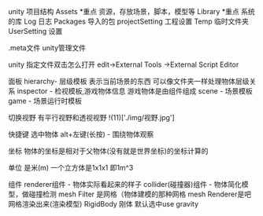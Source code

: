 unity 项目结构
Assets *重点
    资源，存放场景，脚本，模型等
Library *重点
    系统的库
Log
    日志
Packages
    导入的包
projectSetting
    工程设置
Temp
    临时文件夹
UserSetting
    设置

.meta文件
    unity管理文件


unity 指定文件双击怎么打开
    edit->External Tools ->External Script Editor

面板
    hierarchy- 层级模板
        表示当前场景的东西
        可以像文件夹一样处理物体层级关系
    inspector - 检视模板,游戏物体信息
        游戏物体是由组件组成
    scene - 场景模板
    game - 场景运行时模板

切换视野
    有平行视野和透视视野
    !(11)['./img/视野.jpg']

快捷键
    选中物体 alt+左键(长按) - 围绕物体观察


坐标
    物体的坐标是相对于父物体(没有就是世界坐标)的坐标计算的

单位
    是米(m) 一个立方体是1x1x1 即1m^3

组件
    renderer组件 - 物体实际看起来的样子
    collider(碰撞器)组件 - 物体简化模型，做碰撞检测
    mesh Filter 是网格（物体建模的那种网格
    mesh Renderer是吧网格渲染出来(渲染模型)
    RigidBody 刚体 默认选中use gravity 